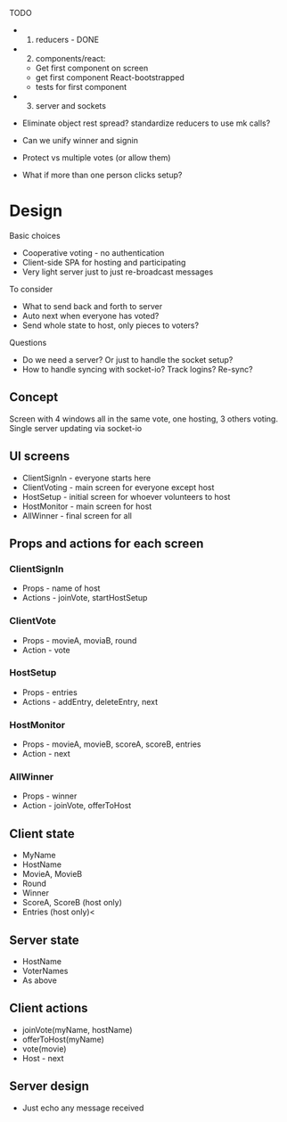 
TODO

* 1. reducers - DONE
* 2. components/react:

  + Get first component on screen
  + get first component React-bootstrapped
  + tests for first component

* 3. server and sockets

* Eliminate object rest spread? standardize reducers to use mk calls?
* Can we unify winner and signin
* Protect vs multiple votes (or allow them)
* What if more than one person clicks setup?

# Design

Basic choices

* Cooperative voting - no authentication
* Client-side SPA for hosting and participating
* Very light server just to just re-broadcast messages

To consider

* What to send back and forth to server
* Auto next when everyone has voted?
* Send whole state to host, only pieces to voters?

Questions

* Do we need a server? Or just to handle the socket setup?
* How to handle syncing with socket-io? Track logins? Re-sync?

## Concept

Screen with 4 windows all in the same vote, one hosting, 3 others voting. Single server updating via socket-io

## UI screens

* ClientSignIn - everyone starts here
* ClientVoting - main screen for everyone except host
* HostSetup - initial screen for whoever volunteers to host
* HostMonitor - main screen for host
* AllWinner - final screen for all

## Props and actions for each screen

### ClientSignIn

* Props - name of host
* Actions - joinVote, startHostSetup

### ClientVote

* Props - movieA, moviaB, round
* Action - vote

### HostSetup

* Props - entries
* Actions - addEntry, deleteEntry, next

### HostMonitor

* Props - movieA, movieB, scoreA, scoreB, entries
* Action - next

### AllWinner

* Props - winner
* Action - joinVote, offerToHost

## Client state

* MyName
* HostName
* MovieA, MovieB
* Round
* Winner
* ScoreA, ScoreB (host only)
* Entries (host only)<

## Server state

* HostName
* VoterNames
* As above

## Client actions

* joinVote(myName, hostName)
* offerToHost(myName)
* vote(movie)
* Host - next

## Server design

* Just echo any message received
